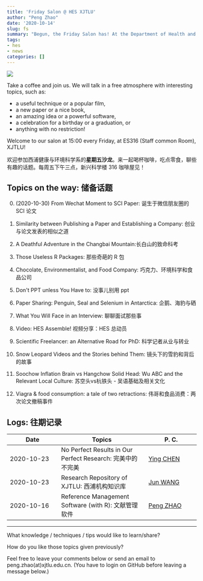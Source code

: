 ```yaml
---
title: 'Friday Salon @ HES XJTLU'
author: "Peng Zhao"
date: '2020-10-14'
slug: fs
summary: "Begun, the Friday Salon has! At the Department of Health and Environmental Sciences, Xi'an Jiaotong-Liverpool University."
tags:
- hes
- news
categories: []
---
```


[![](https://pzhao.org/img/qr-fs.png)](https://pzhao.org/en/post/fs/)

Take a coffee and join us. We will talk in a free atmosphere with interesting topics, such as: 

- a useful technique or a popular film, 
- a new paper or a nice book, 
- an amazing idea or a powerful software,
- a celebration for a birthday or a graduation, or
- anything with no restriction!

Welcome to our salon at 15:00 every Friday, at ES316 (Staff common Room), XJTLU!

欢迎参加西浦健康与环境科学系的**星期五沙龙**。来一起喝杯咖啡，吃点零食，聊些有趣的话题。每周五下午三点，新兴科学楼 316 咖啡屋见！

## Topics on the way: 储备话题

0. (2020-10-30) From Wechat Moment to SCI Paper: 诞生于微信朋友圈的 SCI 论文 

2. Similarity between Publishing a Paper and Establishing a Company: 创业与论文发表的相似之道
3. A Deathful Adventure in the Changbai Mountain:长白山的致命科考
4. Those Useless R Packages: 那些奇葩的 R 包
5. Chocolate, Environmentalist, and Food Company: 巧克力、环境科学和食品公司
6. Don't  PPT unless You Have to: 没事儿别用 ppt
7. Paper Sharing: Penguin, Seal and Selenium in Antarctica: 企鹅、海豹与硒
8. What You Will Face in an Interview: 聊聊面试那些事
9. Video: HES Assemble! 视频分享：HES 总动员
10. Scientific Freelancer: an Alternative Road for PhD: 科学记者从业与转业
11. Snow Leopard Videos and the Stories behind Them: 镜头下的雪豹和背后的故事
12. Soochow Inflation Brain vs Hangchow Solid Head: Wu ABC and the Relevant Local Culture: 苏空头vs杭铁头 - 吴语基础及相关文化
13. Viagra & food consumption: a tale of two retractions: 伟哥和食品消费：两次论文撤稿事件

## Logs: 往期记录

| <div style="width:120px">Date</div> | Topics                                                     | <div style="width:120px">P. C.</div> |
| ----------------------------------- | ---------------------------------------------------------- | ------------------------------------ |
| 2020-10-23                          | No Perfect Results in Our Perfect Research: 完美中的不完美 | [Ying CHEN][chen_ying]               |
| 2020-10-23                          | Research Repository of XJTLU: 西浦机构知识库               | [Jun WANG][library]                  |
| 2020-10-16                          | Reference Management Software (with R): 文献管理软件       | [Peng ZHAO][zhao_peng]               |

[library]: https://lib.xjtlu.edu.cn/About/Divisions_%26_Staff_Directory
[zhao_peng]: https://pzhao.org
[chen_ying]: https://www.xjtlu.edu.cn/zh/departments/academic-departments/health-and-environmental-sciences/staff/ying-chen01
[zou_yi]: https://www.xjtlu.edu.cn/zh/departments/academic-departments/health-and-environmental-sciences/staff/yi-zou

---

What knowledge / techniques / tips would like to learn/share?

How do you like those topics given previously?

Feel free to leave your comments below or send an email to peng.zhao(at)xjtlu.edu.cn. (You have to login on GitHub before leaving a message below.)

